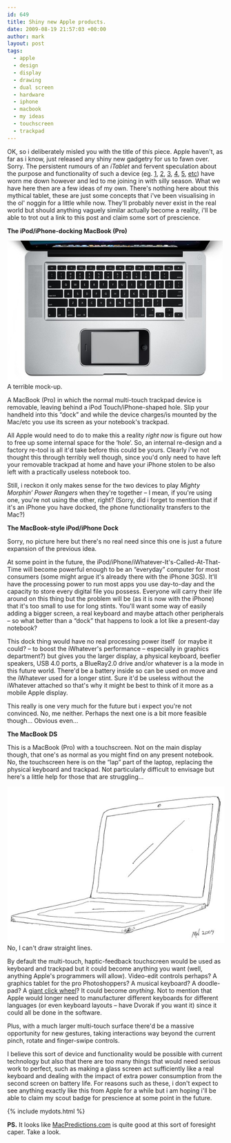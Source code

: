 ```yaml
---
id: 649
title: Shiny new Apple products.
date: 2009-08-19 21:57:03 +00:00
author: mark
layout: post
tags:
  - apple
  - design
  - display
  - drawing
  - dual screen
  - hardware
  - iphone
  - macbook
  - my ideas
  - touchscreen
  - trackpad
---
```

OK, so i deliberately misled you with the title of this piece. Apple haven't, as far as i know, just released any shiny new gadgetry for us to fawn over. Sorry. The persistent rumours of an _iTablet_ and fervent speculation about the purpose and functionality of such a device (eg. [1](http://www.macrumors.com/2009/08/04/apple-investigating-a-range-of-tablet-screens-from-4-to-12-inches/), [2](http://www.macrumors.com/2009/08/07/new-analyst-mockup-and-sales-estimates-for-apples-tablet/), [3](http://www.macrumors.com/2009/08/13/apple-tablet-to-offer-webcam-option-serve-as-touchscreen-input-device-for-macs/), [4](http://www.macrumors.com/2009/08/15/questionable-tablet-images-from-unreliable-source/), [5](http://www.macrumors.com/2009/08/18/analyst-claims-two-apple-tablets-coming-one-with-6-inch-screen/), [etc](http://www.macrumors.com/site.php?mode=search&term=tablet&submit=Search+Site)) have worn me down however and led to me joining in with silly season. What we have here then are a few ideas of my own. There's nothing here about this mythical tablet, these are just some concepts that i've been visualising in the ol' noggin for a little while now. They'll probably never exist in the real world but should anything vaguely similar actually become a reality, i'll be able to trot out a link to this post and claim some sort of prescience.

**The iPod/iPhone-docking MacBook (Pro)**

![A terrible mock-up. Obviously the real thing would rock.](/images/fromwp/2009/08/macbookpoddock.jpg)
A terrible mock-up.

A MacBook (Pro) in which the normal multi-touch trackpad device is removable, leaving behind a iPod Touch/iPhone-shaped hole. Slip your handheld into this &#8220;dock&#8221; and while the device charges/is mounted by the Mac/etc you use its screen as your notebook's trackpad.

All Apple would need to do to make this a reality _right now_ is figure out how to free up some internal space for the &#8216;hole&#8217;. So, an internal re-design and a factory re-tool is all it'd take before this could be yours. Clearly i've not thought this through terribly well though, since you'd only need to have left your removable trackpad at home and have your iPhone stolen to be also left with a practically useless notebook too.

Still, i reckon it only makes sense for the two devices to play _Mighty Morphin&#8217; Power Rangers_ when they're together &#8211; I mean, if you're using one, you're not using the other, right? (Sorry, did i forget to mention that if it's an iPhone you have docked, the phone functionality transfers to the Mac?)

**The MacBook-style iPod/iPhone Dock**

Sorry, no picture here but there's no real need since this one is just a future expansion of the previous idea.

At some point in the future, the iPod/iPhone/iWhatever-It's-Called-At-That-Time will become powerful enough to be an &#8220;everyday&#8221; computer for most consumers (some might argue it's already there with the iPhone 3GS). It'll have the processing power to run most apps you use day-to-day and the capacity to store every digital file you possess. Everyone will carry their life around on this thing but the problem will be (as it is now with the iPhone) that it's too small to use for long stints. You'll want some way of easily adding a bigger screen, a real keyboard and maybe attach other peripherals &#8211; so what better than a &#8220;dock&#8221; that happens to look a lot like a present-day notebook?

This dock thing would have no real processing power itself  (or maybe it could? &#8211; to boost the iWhatever's performance &#8211; especially in graphics department?) but gives you the larger display, a physical keyboard, beefier speakers, USB 4.0 ports, a BlueRay2.0 drive and/or whatever is a la mode in this future world. There'd be a battery inside so can be used on move and the iWhatever used for a longer stint. Sure it'd be useless without the iWhatever attached so that's why it might be best to think of it more as a mobile Apple display.

This really is one very much for the future but i expect you're not convinced. No, me neither. Perhaps the next one is a bit more feasible though&#8230; Obvious even&#8230;

**The MacBook DS**

This is a MacBook (Pro) with a touchscreen. Not on the main display though, that one's as normal as you might find on any present notebook. No, the touchscreen here is on the &#8220;lap&#8221; part of the laptop, replacing the physical keyboard and trackpad. Not particularly difficult to envisage but here's a little help for those that are struggling&#8230;

![My MacBook Touch. No, I can't draw straight lines.](/images/fromwp/2009/08/2touch.jpg)
No, I can't draw straight lines.

By default the multi-touch, haptic-feedback touchscreen would be used as keyboard and trackpad but it could become anything you want (well, anything Apple's programmers will allow). Video-edit controls perhaps? A graphics tablet for the pro Photoshoppers? A musical keyboard? A doodle-pad? A [giant click wheel](http://www.theonion.com/content/video/apple_introduces_revolutionary)? It could become _anything_. Not to mention that Apple would longer need to manufacturer different keyboards for different languages (or even keyboard layouts &#8211; have Dvorak if you want it) since it could all be done in the software.

Plus, with a much larger multi-touch surface there'd be a massive opportunity for new gestures, taking interactions way beyond the current pinch, rotate and finger-swipe controls.

I believe this sort of device and functionality would be possible with current technology but also that there are too many things that would need serious work to perfect, such as making a glass screen act sufficiently like a real keyboard and dealing with the impact of extra power consumption from the second screen on battery life. For reasons such as these, i don't expect to see anything exactly like this from Apple for a while but i am hoping i'll be able to claim my scout badge for prescience at some point in the future.

{% include mydots.html %}

**PS.** It looks like [MacPredictions.com](http://www.macpredictions.com/) is quite good at this sort of foresight caper. Take a look.

